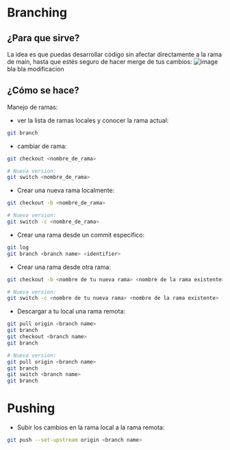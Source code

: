 # Branching
## ¿Para que sirve?
La idea es que puedas desarrollar código sin afectar directamente a la rama de main, hasta que estés seguro de hacer merge de tus cambios:
![image](https://github.com/rafaelortegar/starting_with_github/assets/51694410/5759a019-b3c4-43ed-9d44-76dcb42532d0) bla bla modificacion


## ¿Cómo se hace?
Manejo de ramas:
* ver la lista de ramas locales y conocer la rama actual:
```bash
git branch
```

* cambiar de rama:
```bash
git checkout <nombre_de_rama>

# Nueva version:
git switch <nombre_de_rama>
```

* Crear una nueva rama localmente:
```bash
git checkout -b <nombre_de_rama>

# Nueva version:
git switch -c <nombre_de_rama>
```

* Crear una rama desde un commit específico:
```bash
git log
git branch <branch name> <identifier>
```

* Crear una rama desde otra rama:
```bash
git checkout -b <nombre de tu nueva rama> <nombre de la rama existente>

# Nueva version:
git switch -c <nombre de tu nueva rama> <nombre de la rama existente>
```

* Descargar a tu local una rama remota:
```bash
git pull origin <branch name>
git branch
git checkout <branch name>
git branch

# Nueva version:
git pull origin <branch name>
git branch
git switch <branch name>
git branch
```

# Pushing

* Subir los cambios en la rama local a la rama remota:
```bash
git push --set-upstream origin <branch name>
```




